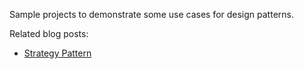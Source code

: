 Sample projects to demonstrate some use cases for design patterns.

Related blog posts:

* [Strategy Pattern](http://volkanpaksoy.com/archive/)


